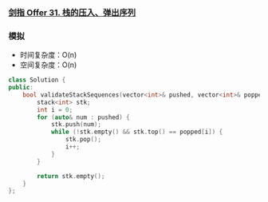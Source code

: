 ### [剑指 Offer 31. 栈的压入、弹出序列](https://leetcode-cn.com/problems/zhan-de-ya-ru-dan-chu-xu-lie-lcof/)

### 模拟

- 时间复杂度：O(n)
- 空间复杂度：O(n)

```c++
class Solution {
public:
    bool validateStackSequences(vector<int>& pushed, vector<int>& popped) {
        stack<int> stk;
        int i = 0;
        for (auto& num : pushed) {
            stk.push(num);
            while (!stk.empty() && stk.top() == popped[i]) {
                stk.pop();
                i++;
            }
        }

        return stk.empty();
    }
};
```
